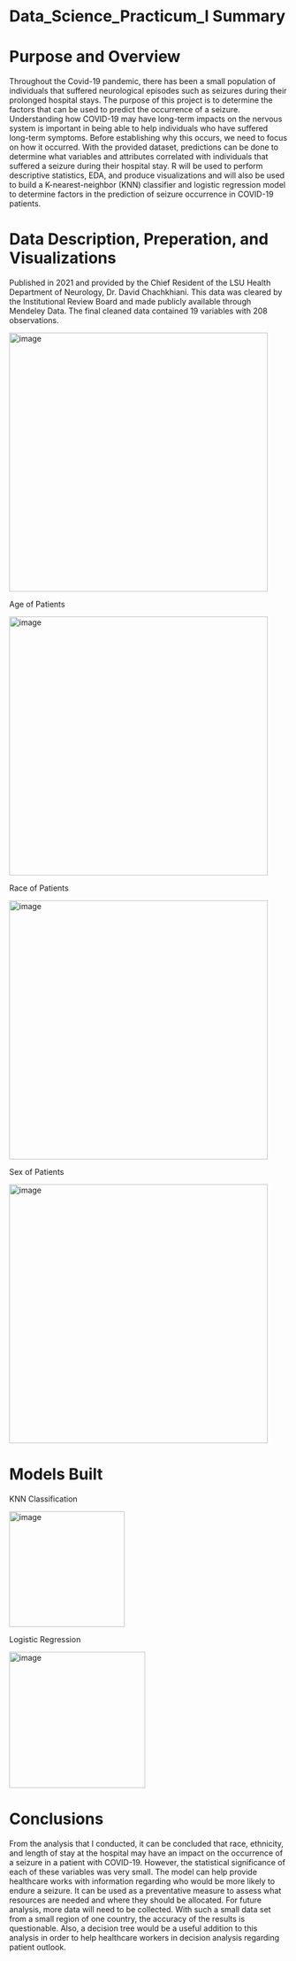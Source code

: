 # Data_Science_Practicum_l Summary 

# Purpose and Overview 

Throughout the Covid-19 pandemic, there has been a small population of individuals that suffered neurological episodes such as seizures during their prolonged hospital stays. The purpose of this project is to determine the factors that can be used to predict the occurrence of a seizure. Understanding how COVID-19 may have long-term impacts on the nervous system is important in being able to help individuals who have suffered long-term symptoms. Before establishing why this occurs, we need to focus on how it occurred. With the provided dataset, predictions can be done to determine what variables and attributes correlated with individuals that suffered a seizure during their hospital stay. R will be used to perform descriptive statistics, EDA, and produce visualizations and will also be used to build a K-nearest-neighbor (KNN) classifier and logistic regression model to determine factors in the prediction of seizure occurrence in COVID-19 patients. 

# Data Description, Preperation, and Visualizations 

Published in 2021 and provided by the Chief Resident of the LSU Health Department of Neurology, Dr. David Chachkhiani. This data was cleared by the Institutional Review Board and made publicly available through Mendeley Data. The final cleaned data contained 19 variables with 208 observations. 


<img width="468" alt="image" src="https://user-images.githubusercontent.com/85515116/123562668-5f95ec00-d76d-11eb-85ce-6ca1a3ba3a79.png">





Age of Patients
 
<img width="468" alt="image" src="https://user-images.githubusercontent.com/85515116/123562579-d979a580-d76c-11eb-929c-135c28d3df76.png">

Race of Patients 

<img width="468" alt="image" src="https://user-images.githubusercontent.com/85515116/123562600-f44c1a00-d76c-11eb-9076-ec8413ee1f7f.png">

Sex of Patients 

<img width="468" alt="image" src="https://user-images.githubusercontent.com/85515116/123562616-13e34280-d76d-11eb-89b7-75a8e78ac158.png">


# Models Built 

KNN Classification 

<img width="209" alt="image" src="https://user-images.githubusercontent.com/85515116/123562698-a2f05a80-d76d-11eb-96da-5d2f466f7a11.png">


Logistic Regression 

<img width="246" alt="image" src="https://user-images.githubusercontent.com/85515116/123562708-b13e7680-d76d-11eb-889d-09aeab04a18b.png">


# Conclusions 

From the analysis that I conducted, it can be concluded that race, ethnicity, and length of stay at the hospital may have an impact on the occurrence of a seizure in a patient with COVID-19. However, the statistical significance of each of these variables was very small. The model can help provide healthcare works with information regarding who would be more likely to endure a seizure. It can be used as a preventative measure to assess what resources are needed and where they should be allocated. For future analysis, more data will need to be collected. With such a small data set from a small region of one country, the accuracy of the results is questionable. Also, a decision tree would be a useful addition to this analysis in order to help healthcare workers in decision analysis regarding patient outlook.









